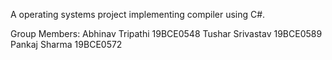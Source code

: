 A operating systems project implementing compiler using C#. 

Group Members: Abhinav Tripathi 19BCE0548
               Tushar Srivastav 19BCE0589
               Pankaj Sharma 19BCE0572 
